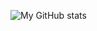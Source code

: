 ![My GitHub stats](https://github-readme-stats.vercel.app/api?username=smjonas&show_icons=true&theme=tokyonight)
